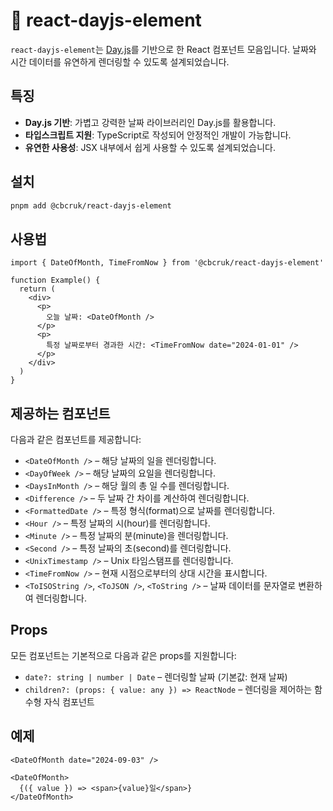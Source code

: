 # 📅 react-dayjs-element

`react-dayjs-element`는 [Day.js](https://day.js.org/en/)를 기반으로 한 React 컴포넌트 모음입니다. 날짜와 시간 데이터를 유연하게 렌더링할 수 있도록 설계되었습니다.

## 특징

- **Day.js 기반**: 가볍고 강력한 날짜 라이브러리인 Day.js를 활용합니다.
- **타입스크립트 지원**: TypeScript로 작성되어 안정적인 개발이 가능합니다.
- **유연한 사용성**: JSX 내부에서 쉽게 사용할 수 있도록 설계되었습니다.

## 설치

```sh
pnpm add @cbcruk/react-dayjs-element
```

## 사용법

```tsx
import { DateOfMonth, TimeFromNow } from '@cbcruk/react-dayjs-element'

function Example() {
  return (
    <div>
      <p>
        오늘 날짜: <DateOfMonth />
      </p>
      <p>
        특정 날짜로부터 경과한 시간: <TimeFromNow date="2024-01-01" />
      </p>
    </div>
  )
}
```

## 제공하는 컴포넌트

다음과 같은 컴포넌트를 제공합니다:

- `<DateOfMonth />` – 해당 날짜의 일을 렌더링합니다.
- `<DayOfWeek />` – 해당 날짜의 요일을 렌더링합니다.
- `<DaysInMonth />` – 해당 월의 총 일 수를 렌더링합니다.
- `<Difference />` – 두 날짜 간 차이를 계산하여 렌더링합니다.
- `<FormattedDate />` – 특정 형식(format)으로 날짜를 렌더링합니다.
- `<Hour />` – 특정 날짜의 시(hour)를 렌더링합니다.
- `<Minute />` – 특정 날짜의 분(minute)을 렌더링합니다.
- `<Second />` – 특정 날짜의 초(second)를 렌더링합니다.
- `<UnixTimestamp />` – Unix 타임스탬프를 렌더링합니다.
- `<TimeFromNow />` – 현재 시점으로부터의 상대 시간을 표시합니다.
- `<ToISOString />`, `<ToJSON />`, `<ToString />` – 날짜 데이터를 문자열로 변환하여 렌더링합니다.

## Props

모든 컴포넌트는 기본적으로 다음과 같은 props를 지원합니다:

- `date?: string | number | Date` – 렌더링할 날짜 (기본값: 현재 날짜)
- `children?: (props: { value: any }) => ReactNode` – 렌더링을 제어하는 함수형 자식 컴포넌트

## 예제

```tsx
<DateOfMonth date="2024-09-03" />

<DateOfMonth>
  {({ value }) => <span>{value}일</span>}
</DateOfMonth>
```
